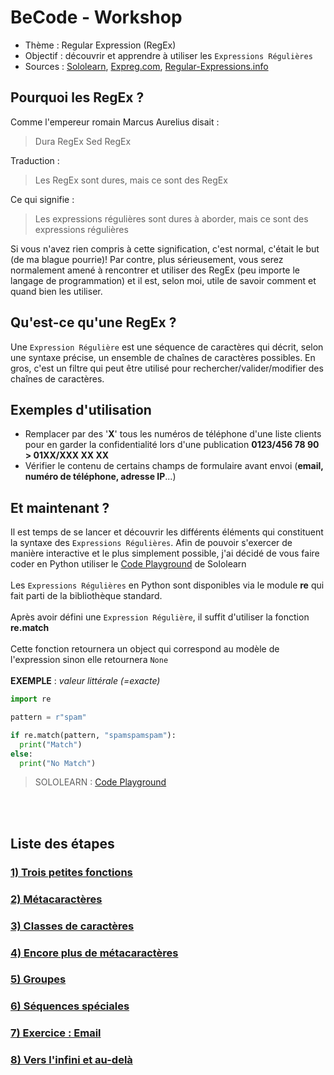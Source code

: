 # BeCode - Workshop
- Thème : Regular Expression (RegEx)
- Objectif : découvrir et apprendre à utiliser les `Expressions Régulières`
- Sources : [Sololearn](https://www.sololearn.com/), [Expreg.com](http://www.expreg.com), [Regular-Expressions.info](https://www.regular-expressions.info)

## Pourquoi les RegEx ?
Comme l'empereur romain Marcus Aurelius disait :

> Dura RegEx Sed RegEx

Traduction :

> Les RegEx sont dures, mais ce sont des RegEx

Ce qui signifie :

> Les expressions régulières sont dures à aborder, mais ce sont des expressions régulières

Si vous n'avez rien compris à cette signification, c'est normal, c'était le but (de ma blague pourrie)! Par contre, plus sérieusement, vous serez normalement amené à rencontrer et utiliser des RegEx (peu importe le langage de programmation) et il est, selon moi, utile de savoir comment et quand bien les utiliser.

## Qu'est-ce qu'une RegEx ?

Une `Expression Régulière` est une séquence de caractères qui décrit, selon une syntaxe précise, un ensemble de chaînes de caractères possibles. En gros, c'est un filtre qui peut être utilisé pour rechercher/valider/modifier des chaînes de caractères.

## Exemples d'utilisation

- Remplacer par des '**X**' tous les numéros de téléphone d'une liste clients pour en garder la confidentialité lors d'une publication **0123/456 78 90 > 01XX/XXX XX XX**
- Vérifier le contenu de certains champs de formulaire avant envoi (**email, numéro de téléphone, adresse IP**...)

## Et maintenant ?
Il est temps de se lancer et découvrir les différents éléments qui constituent la syntaxe des `Expressions Régulières`. Afin de pouvoir s'exercer de manière interactive et le plus simplement possible, j'ai décidé de vous faire coder en Python utiliser le [Code Playground](https://code.sololearn.com/#py) de Sololearn
<br><br>
Les `Expressions Régulières` en Python sont disponibles via le module **re** qui fait parti de la bibliothèque standard.
<br><br>
Après avoir défini une `Expression Régulière`, il suffit d'utiliser la fonction **re.match**
<br><br>
Cette fonction retournera un object qui correspond au modèle de l'expression sinon elle retournera `None`
<br><br>
**EXEMPLE** : *valeur littérale (=exacte)*
```python
import re

pattern = r"spam"

if re.match(pattern, "spamspamspam"):
  print("Match")
else:
  print("No Match")
```
> SOLOLEARN : [Code Playground](https://code.sololearn.com/#py)

<br><br>
## Liste des étapes
### [1) Trois petites fonctions](regex-py-01.md)
### [2) Métacaractères](regex-py-02.md)
### [3) Classes de caractères](regex-py-03.md)
### [4) Encore plus de métacaractères](regex-py-04.md)
### [5) Groupes](regex-py-05.md)
### [6) Séquences spéciales](regex-py-06.md)
### [7) Exercice : Email](regex-py-07.md)
### [8) Vers l'infini et au-delà](regex-py-08.md)
